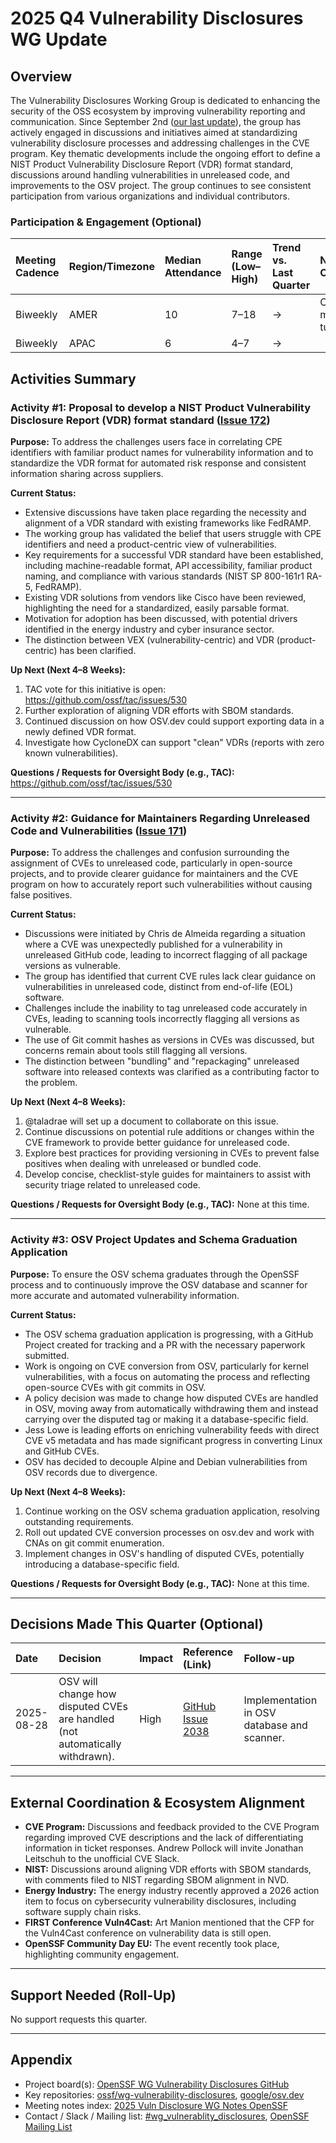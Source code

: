 # 2025 Q4 Vulnerability Disclosures WG Update

## Overview

The Vulnerability Disclosures Working Group is dedicated to enhancing the security of the OSS ecosystem by improving vulnerability reporting and communication. Since September 2nd ([our last update](https://github.com/ossf/tac/pull/515)), the group has actively engaged in discussions and initiatives aimed at standardizing vulnerability disclosure processes and addressing challenges in the CVE program. Key thematic developments include the ongoing effort to define a NIST Product Vulnerability Disclosure Report (VDR) format standard, discussions around handling vulnerabilities in unreleased code, and improvements to the OSV project. The group continues to see consistent participation from various organizations and individual contributors.

### Participation & Engagement (Optional)

| Meeting Cadence | Region/Timezone | Median Attendance | Range (Low–High) | Trend vs. Last Quarter | Notes / Opportunities         |
| :-------------- | :-------------- | :---------------- | :--------------- | :--------------------- | :---------------------------- |
| Biweekly        | AMER            | 10                | 7–18             | →                      | Consistent maintainer turnout |
| Biweekly        | APAC            | 6                 | 4–7              | →                      |                               |

## Activities Summary

### Activity #1: Proposal to develop a NIST Product Vulnerability Disclosure Report (VDR) format standard ([Issue 172](https://github.com/ossf/wg-vulnerability-disclosures/issues/172))

**Purpose:** To address the challenges users face in correlating CPE identifiers with familiar product names for vulnerability information and to standardize the VDR format for automated risk response and consistent information sharing across suppliers.

**Current Status:**

  - Extensive discussions have taken place regarding the necessity and alignment of a VDR standard with existing frameworks like FedRAMP.
  - The working group has validated the belief that users struggle with CPE identifiers and need a product-centric view of vulnerabilities.
  - Key requirements for a successful VDR standard have been established, including machine-readable format, API accessibility, familiar product naming, and compliance with various standards (NIST SP 800-161r1 RA-5, FedRAMP).
  - Existing VDR solutions from vendors like Cisco have been reviewed, highlighting the need for a standardized, easily parsable format.
  - Motivation for adoption has been discussed, with potential drivers identified in the energy industry and cyber insurance sector.
  - The distinction between VEX (vulnerability-centric) and VDR (product-centric) has been clarified.

**Up Next (Next 4–8 Weeks):**

1.  TAC vote for this initiative is open: https://github.com/ossf/tac/issues/530
2.  Further exploration of aligning VDR efforts with SBOM standards.
3.  Continued discussion on how OSV.dev could support exporting data in a newly defined VDR format.
4.  Investigate how CycloneDX can support "clean" VDRs (reports with zero known vulnerabilities).

**Questions / Requests for Oversight Body (e.g., TAC):** https://github.com/ossf/tac/issues/530

-----

### Activity #2: Guidance for Maintainers Regarding Unreleased Code and Vulnerabilities ([Issue 171](https://github.com/ossf/wg-vulnerability-disclosures/issues/171))

**Purpose:** To address the challenges and confusion surrounding the assignment of CVEs to unreleased code, particularly in open-source projects, and to provide clearer guidance for maintainers and the CVE program on how to accurately report such vulnerabilities without causing false positives.

**Current Status:**

  - Discussions were initiated by Chris de Almeida regarding a situation where a CVE was unexpectedly published for a vulnerability in unreleased GitHub code, leading to incorrect flagging of all package versions as vulnerable.
  - The group has identified that current CVE rules lack clear guidance on vulnerabilities in unreleased code, distinct from end-of-life (EOL) software.
  - Challenges include the inability to tag unreleased code accurately in CVEs, leading to scanning tools incorrectly flagging all versions as vulnerable.
  - The use of Git commit hashes as versions in CVEs was discussed, but concerns remain about tools still flagging all versions.
  - The distinction between "bundling" and "repackaging" unreleased software into released contexts was clarified as a contributing factor to the problem.

**Up Next (Next 4–8 Weeks):**

1.  @taladrae will set up a document to collaborate on this issue.
2.  Continue discussions on potential rule additions or changes within the CVE framework to provide better guidance for unreleased code.
3.  Explore best practices for providing versioning in CVEs to prevent false positives when dealing with unreleased or bundled code.
4.  Develop concise, checklist-style guides for maintainers to assist with security triage related to unreleased code.

**Questions / Requests for Oversight Body (e.g., TAC):** None at this time.

-----

### Activity #3: OSV Project Updates and Schema Graduation Application

**Purpose:** To ensure the OSV schema graduates through the OpenSSF process and to continuously improve the OSV database and scanner for more accurate and automated vulnerability information.

**Current Status:**

  - The OSV schema graduation application is progressing, with a GitHub Project created for tracking and a PR with the necessary paperwork submitted.
  - Work is ongoing on CVE conversion from OSV, particularly for kernel vulnerabilities, with a focus on automating the process and reflecting open-source CVEs with git commits in OSV.
  - A policy decision was made to change how disputed CVEs are handled in OSV, moving away from automatically withdrawing them and instead carrying over the disputed tag or making it a database-specific field.
  - Jess Lowe is leading efforts on enriching vulnerability feeds with direct CVE v5 metadata and has made significant progress in converting Linux and GitHub CVEs.
  - OSV has decided to decouple Alpine and Debian vulnerabilities from OSV records due to divergence.

**Up Next (Next 4–8 Weeks):**

1.  Continue working on the OSV schema graduation application, resolving outstanding requirements.
2.  Roll out updated CVE conversion processes on osv.dev and work with CNAs on git commit enumeration.
3.  Implement changes in OSV's handling of disputed CVEs, potentially introducing a database-specific field.

**Questions / Requests for Oversight Body (e.g., TAC):** None at this time.

-----

## Decisions Made This Quarter (Optional)

| Date       | Decision                                                                     | Impact | Reference (Link)                                                                           | Follow-up                                   |
| :--------- | :--------------------------------------------------------------------------- | :----- | :----------------------------------------------------------------------------------------- | :------------------------------------------ |
| 2025-08-28 | OSV will change how disputed CVEs are handled (not automatically withdrawn). | High   | [GitHub Issue 2038](https://github.com/google/osv.dev/issues/2038#issuecomment-1996386489) | Implementation in OSV database and scanner. |

-----

## External Coordination & Ecosystem Alignment

  - **CVE Program:** Discussions and feedback provided to the CVE Program regarding improved CVE descriptions and the lack of differentiating information in ticket responses. Andrew Pollock will invite Jonathan Leitschuh to the unofficial CVE Slack.
  - **NIST:** Discussions around aligning VDR efforts with SBOM standards, with comments filed to NIST regarding SBOM alignment in NVD.
  - **Energy Industry:** The energy industry recently approved a 2026 action item to focus on cybersecurity vulnerability disclosures, including software supply chain risks.
  - **FIRST Conference Vuln4Cast:** Art Manion mentioned that the CFP for the Vuln4Cast conference on vulnerability data is still open.
  - **OpenSSF Community Day EU:** The event recently took place, highlighting community engagement.

-----

## Support Needed (Roll-Up)

No support requests this quarter.

-----

## Appendix

  - Project board(s): [OpenSSF WG Vulnerability Disclosures GitHub](https://github.com/orgs/ossf/projects/29)
  - Key repositories: [ossf/wg-vulnerability-disclosures](https://github.com/ossf/wg-vulnerability-disclosures), [google/osv.dev](https://github.com/google/osv.dev)
  - Meeting notes index: [2025 Vuln Disclosure WG Notes OpenSSF](https://docs.google.com/document/d/1TdxiFofLOfpHUEQILlKq7qkjSsRXVab0uApSDJ8c5rI/edit)
  - Contact / Slack / Mailing list: [#wg_vulnerablity\_disclosures](https://openssf.slack.com/archives/C019Y2A28Q6), [OpenSSF Mailing List](https://lists.openssf.org/g/openssf-wg-vul-disclosures)
